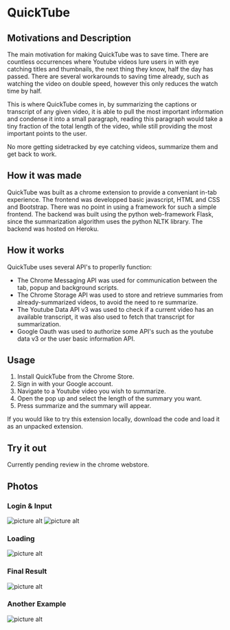 # QuickTube

## Motivations and Description ##

The main motivation for making QuickTube was to save time. There are countless occurrences where Youtube videos lure users in with eye catching titles and thumbnails, the next thing they know, half the day has passed. There are several workarounds to saving time already, such as watching the video on double speed, however this only reduces the watch time by half. 

This is where QuickTube comes in, by summarizing the captions or transcript of any given video, it is able to pull the most important information and condense it into a small paragraph, reading this paragraph would take a tiny fraction of the total length of the video, while still providing the most important points to the user.

No more getting sidetracked by eye catching videos, summarize them and get back to work.

## How it was made ##

QuickTube was built as a chrome extension to provide a conveniant in-tab experience. The frontend was developped basic javascript, HTML and CSS and Bootstrap. There was no point in using a framework for such a simple frontend. The backend was built using the python web-framework Flask, since the summarization algorithm uses the python NLTK library. The backend was hosted on Heroku.

## How it works ## 

QuickTube uses several API's to properlly function:

* The Chrome Messaging API was used for communication between the tab, popup and background scripts.
* The Chrome Storage API was used to store and retrieve summaries from already-summarized videos, to avoid the need to re summarize.
* The Youtube Data API v3 was used to check if a current video has an available transcript, it was also used to fetch that transcript for summarization.
* Google Oauth was used to authorize some API's such as the youtube data v3 or the user basic information API.

## Usage ##

1. Install QuickTube from the Chrome Store.
2. Sign in with your Google account.
3. Navigate to a Youtube video you wish to summarize.
4. Open the pop up and select the length of the summary you want.
5. Press summarize and the summary will appear.

If you would like to try this extension locally, download the code and load it as an unpacked extension.

## Try it out ##

Currently pending review in the chrome webstore.

## Photos ##

### Login & Input ###

![picture alt](https://i.gyazo.com/d12c124f6494652760c38f9d262e7b43.png)
![picture alt](https://i.gyazo.com/de4d88263b6a245b142e608e04768d7a.png)

### Loading ###

![picture alt](https://i.gyazo.com/8b8a9c651ea5f3a9d6e44108905a47cd.png)

### Final Result ###
![picture alt](https://i.gyazo.com/8482c6a646f1957a9ba6c898ee69c613.png)

### Another Example ###
![picture alt](https://i.gyazo.com/bba3e8c6b300a1d2eead70c56ac9f539.png)



